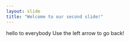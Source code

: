 ```yaml
---
layout: slide
title: "Welcome to our second slide!"
---
```

hello to everybody
Use the left arrow to go back!
